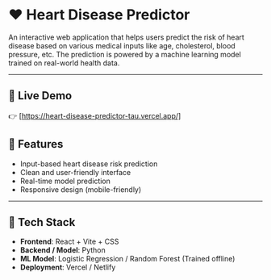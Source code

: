 # ❤️ Heart Disease Predictor

An interactive web application that helps users predict the risk of heart disease based on various medical inputs like age, cholesterol, blood pressure, etc. The prediction is powered by a machine learning model trained on real-world health data.

---

## 🚀 Live Demo

👉 [https://heart-disease-predictor-tau.vercel.app/]


## 🧠 Features

- Input-based heart disease risk prediction
- Clean and user-friendly interface
- Real-time model prediction
- Responsive design (mobile-friendly)

---

## 🔧 Tech Stack

- **Frontend**: React + Vite + CSS
- **Backend / Model**: Python 
- **ML Model**: Logistic Regression / Random Forest (Trained offline)
- **Deployment**: Vercel / Netlify


